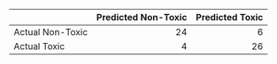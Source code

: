 |                  |   Predicted Non-Toxic |   Predicted Toxic |
|:-----------------|----------------------:|------------------:|
| Actual Non-Toxic |                    24 |                 6 |
| Actual Toxic     |                     4 |                26 |